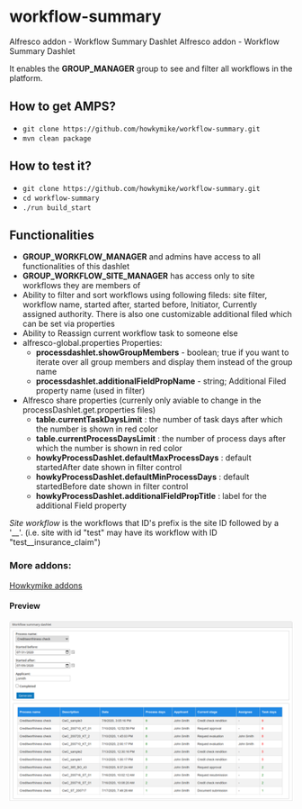 # workflow-summary
Alfresco addon - Workflow Summary Dashlet	Alfresco addon - Workflow Summary Dashlet

It enables the **GROUP_MANAGER** group to see and filter all workflows in the platform.

## How to get AMPS?
- `git clone https://github.com/howkymike/workflow-summary.git`
- `mvn clean package`

## How to test it?
- `git clone https://github.com/howkymike/workflow-summary.git`
- `cd workflow-summary`
- `./run build_start`

## Functionalities
- **GROUP_WORKFLOW_MANAGER** and admins have access to all functionalities of this dashlet
- **GROUP_WORKFLOW_SITE_MANAGER** has access only to site workflows they are members of
- Ability to filter and sort workflows using following fileds: site filter, workflow name, started after, started before, Initiator, Currently assigned authority. There is also one customizable additional filed which can be set via properties
- Ability to Reassign current workflow task to someone else
- alfresco-global.properties Properties:
	- **processdashlet.showGroupMembers** - boolean; true if you want to iterate over all group members and display them instead of the group name
	- **processdashlet.additionalFieldPropName** - string; Additional Filed property name (used in filter)
- Alfresco share properties (currenly only aviable to change in the processDashlet.get.properties files)
	- **table.currentTaskDaysLimit** :  the number of task days after which the number is shown in red color
	- **table.currentProcessDaysLimit** : the number of process days after which the number is shown in red color
	- **howkyProcessDashlet.defaultMaxProcessDays** : default startedAfter date shown in filter control
	- **howkyProcessDashlet.defaultMinProcessDays** : default startedBefore date shown in filter control
	- **howkyProcessDashlet.additionalFieldPropTitle** : label for the additional Field property

*Site workflow* is the workflows that ID's prefix is the site ID followed by a '__'. (i.e. site with id "test" may have its workflow with ID "test__insurance_claim")


### More addons:
[Howkymike addons](https://howkymike.github.io/alfrescoAddons.html)


#### Preview
![workflow-summary dashlet preview](images/imageOLD.png)
